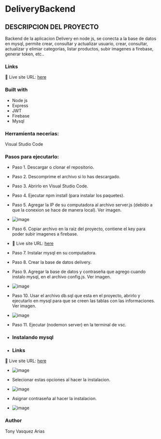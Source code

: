 # DeliveryBackend

## DESCRIPCION DEL PROYECTO

Backend de la aplicacion Delivery en node js, se conecta a la base de datos en mysql, permite crear, consultar y actualizar usuario, crear, consultar, actualizar y elimiar categorias, listar productos, subir imagenes a firebase, generar token, etc..

### Links
📌 Live site URL: [here](https://github.com/Tonyva002/nodeBackend)

### Built with

- Node js
- Express
- JWT
- Firebase
- Mysql

### Herramienta necerias:

Visual Studio Code

### Pasos para ejecutarlo:

- Paso 1. Descargar o clonar el repositorio.
  
- Paso 2. Descomprime el archivo si lo has descargado.
  
- Paso 3. Abrirlo en Visual Studio Code.
  
- Paso 4. Ejecutar npm install (para instalar los paquetes).
  
- Paso 5. Agregar la IP de su computadora al archivo server.js (debido a que la conexion se hace de manera local). Ver imagen.
  
- ![image](https://github.com/user-attachments/assets/6a0ec63a-0075-40dd-8fdd-d73c9dbb899c)

- Paso 6. Copiar archivo en la raiz del proyecto, contiene el key para poder subir imagenes a firebase.
- 📌 Live site URL: [here](https://drive.google.com/file/d/1zpFNzKSau3cfT-N121zBJmTagIjPYZfZ/view?usp=drive_link)

 
- Paso 7. Instalar mysql en su computadora.

- Paso 8. Crear la base de datos delivery.
  
- Paso 9. Agregar la base de datos y contraseña que agrego cuando instalo mysql, en el archivo config.js. Ver imagen.
  
- ![image](https://github.com/user-attachments/assets/4e1932b4-4509-47bd-b1e2-7c5736b83b83)

  
- Paso 10. Usar el archivo db.sql  que esta en el proyecto, abrirlo y ejecutarlo en mysql para que se creen las tablas con las informaciones. Ver imagen.

- ![image](https://github.com/user-attachments/assets/e3f417c6-0d8d-45b4-85e2-f730ed98bd56)

  
- Paso 11. Ejecutar (nodemon server) en la terminal de vsc.

- ### Instalando mysql
- ### Links
📌 Live site URL: [here](https://www.mysql.com/downloads/)

- ![image](https://github.com/user-attachments/assets/6521d6ba-6592-4b80-acb6-d2f05a42b49b)

- Selecionar estas opciones al hacer la instalacion.

- ![image](https://github.com/user-attachments/assets/9fb9c975-060c-48c3-a171-93b80962adf1)

- Asignar contraseña al hacer la instalacion.

- ![image](https://github.com/user-attachments/assets/eee9fd91-7d4d-4fe4-8a5d-50d11cc7a264)




### Author

Tony Vasquez Arias
